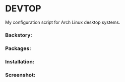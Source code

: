 # DEVTOP

My configuration script for Arch Linux desktop systems.

### Backstory:

### Packages:

### Installation:

### Screenshot:
